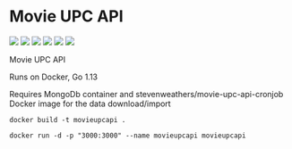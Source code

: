 Movie UPC API
=======

![](https://github.com/StevenWeathers/Movie-UPC-API/workflows/Go/badge.svg)
![](https://github.com/StevenWeathers/Movie-UPC-API/workflows/Node.js%20CI/badge.svg)
![](https://github.com/StevenWeathers/Movie-UPC-API/workflows/Docker/badge.svg)
![](https://img.shields.io/docker/cloud/build/stevenweathers/movie-upc-api.svg)
[![](https://img.shields.io/docker/pulls/stevenweathers/movie-upc-api.svg)](https://hub.docker.com/r/stevenweathers/movie-upc-api)
[![](https://goreportcard.com/badge/github.com/stevenweathers/Movie-UPC-API)](https://goreportcard.com/report/github.com/stevenweathers/Movie-UPC-API)

Movie UPC API

Runs on Docker, Go 1.13

Requires MongoDb container and stevenweathers/movie-upc-api-cronjob Docker image for the data download/import

```
docker build -t movieupcapi .

docker run -d -p "3000:3000" --name movieupcapi movieupcapi
```
